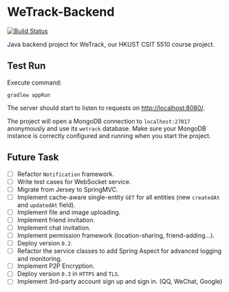 # WeTrack-Backend

[![Build Status](https://travis-ci.org/WeTrack/WeTrack-Backend.svg?branch=master)](https://travis-ci.org/WeTrack/WeTrack-Backend)

Java backend project for WeTrack, our HKUST CSIT 5510 course project.

## Test Run

Execute command:

```
gradlew appRun
```

The server should start to listen to requests on [http://localhost:8080/](http://localhost:8080/).

The project will open a MongoDB connection to `localhost:27017` anonymously and use its `wetrack` database. Make sure your MongoDB instance is correctly configured and running when you start the project.

## Future Task

- [ ] Refactor `Notification` framework.
- [ ] Write test cases for WebSocket service.
- [ ] Migrate from Jersey to SpringMVC.
- [ ] Implement cache-aware single-entity `GET` for all entities (new `createdAt` and `updatedAt` field).
- [ ] Implement file and image uploading.
- [ ] Implement friend invitation.
- [ ] Implement chat invitation.
- [ ] Implement permission framework (location-sharing, friend-adding...).
- [ ] Deploy version `0.2`.
- [ ] Refactor the service classes to add Spring Aspect for advanced logging and monitoring.
- [ ] Implement P2P Encryption.
- [ ] Deploy version `0.3` in `HTTPS` and `TLS`.
- [ ] Implement 3rd-party account sign up and sign in. (QQ, WeChat, Google)
